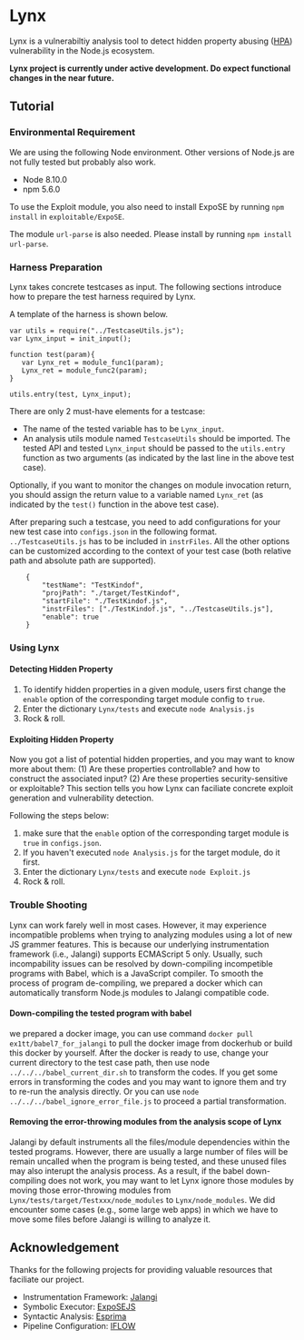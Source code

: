 # Lynx

Lynx is a vulnerabiltiy analysis tool to detect hidden property abusing ([HPA](https://www.blackhat.com/us-20/briefings/schedule/index.html#discovering-hidden-properties-to-attack-the-nodejs-ecosystem-19594)) vulnerability in the Node.js ecosystem.

**Lynx project is currently under active development. Do expect functional changes in the near future.**

## Tutorial

### Environmental Requirement
We are using the following Node environment. Other versions of Node.js are not fully tested but probably also work.
- Node 8.10.0 
- npm 5.6.0
 
To use the Exploit module, you also need to install ExpoSE by running `npm install` in `exploitable/ExpoSE`.

The module `url-parse` is also needed. Please install by running `npm install url-parse`.

### Harness Preparation
Lynx takes concrete testcases as input. The following sections introduce how to prepare the test harness required by Lynx.

A template of the harness is shown below.

```
var utils = require("../TestcaseUtils.js");
var Lynx_input = init_input();

function test(param){
   var Lynx_ret = module_func1(param);
   Lynx_ret = module_func2(param);
}

utils.entry(test, Lynx_input);
```

There are only 2 must-have elements for a testcase: 
- The name of the tested variable has to be `Lynx_input`.
- An analysis utils module named `TestcaseUtils` should be imported. The tested API and tested `Lynx_input` should be passed to the `utils.entry` function as two arguments (as indicated by the last line in the above test case). 

Optionally, if you want to monitor the changes on module invocation return, you should assign the return value to a variable named `Lynx_ret` (as indicated by the `test()` function in the above test case).

After preparing such a testcase, you need to add configurations for your new test case into `configs.json` in the following format. `../TestcaseUtils.js` has to be included in `instrFiles`. All the other options can be customized according to the context of your test case (both relative path and absolute path are supported).

```
    {
        "testName": "TestKindof",
        "projPath": "./target/TestKindof",
        "startFile": "./TestKindof.js",
        "instrFiles": ["./TestKindof.js", "../TestcaseUtils.js"],
        "enable": true
    }
```

### Using Lynx

#### Detecting Hidden Property

1. To identify hidden properties in a given module, users first change the `enable` option of the corresponding target module config to `true`.
2. Enter the dictionary `Lynx/tests` and execute `node Analysis.js`
3. Rock & roll.


#### Exploiting Hidden Property
Now you got a list of potential hidden properties, and you may want to know more about them: (1) Are these properties controllable? and how to construct the associated input? (2) Are these properties security-sensitive or exploitable?  This section tells you how Lynx can faciliate concrete exploit generation and vulnerability detection.

Following the steps below:
1. make sure that the `enable` option of the corresponding target module is `true` in `configs.json`.
2. If you haven't executed `node Analysis.js` for the target module, do it first.
3. Enter the dictionary `Lynx/tests` and execute `node Exploit.js`
4. Rock & roll.


### Trouble Shooting
Lynx can work farely well in most cases. However, it may experience incompatible problems when trying to analyzing modules using a lot of new JS grammer features.
This is because our underlying instrumentation framework (i.e., Jalangi) supports ECMAScript 5 only. Usually, such incompability issues can be resolved by down-compiling incompetible programs with Babel, which is a JavaScript compiler. To smooth the process of program de-compiling, we prepared a docker which can automatically transform Node.js modules to Jalangi compatible code.


#### Down-compiling the tested program with babel
we prepared a docker image, you can use command `docker pull ex1tt/babel7_for_jalangi` to pull the docker image from dockerhub or build this docker by yourself. After the docker is ready to use, change your current directory to the test case path, then use node `../../../babel_current_dir.sh` to transform the codes. If you get some errors in transforming the codes and you may want to ignore them and try to re-run the analysis directly. Or you can use `node ../../../babel_ignore_error_file.js` to proceed a partial transformation.


#### Removing the error-throwing modules from the analysis scope of Lynx
Jalangi by default instruments all the files/module dependencies within the tested programs. However, there are usually a large number of files will be remain uncalled when the program is being tested, and these unused files may also interupt the analysis process. As a result, if the babel down-compiling does not work, you may want to let Lynx ignore those modules by moving those error-throwing modules from `Lynx/tests/target/Testxxx/node_modules` to `Lynx/node_modules`. We did encounter some cases (e.g., some large web apps) in which we have to move some files before Jalangi is willing to analyze it. 

## Acknowledgement
Thanks for the following projects for providing valuable resources that faciliate our project.
- Instrumentation Framework: [Jalangi](https://jacksongl.github.io/files/demo/jalangiff/demo_integrated.htm#)
- Symbolic Executor: [ExpoSEJS](https://github.com/ExpoSEJS/ExpoSE)
- Syntactic Analysis: [Esprima](https://esprima.org/)
- Pipeline Configuration: [IFLOW](https://new-iflow.herokuapp.com/download-iflow.html)
